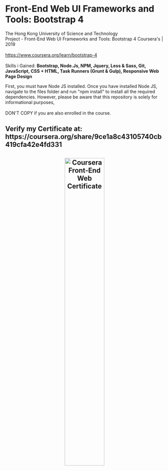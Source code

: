 # Front-End Web UI Frameworks and Tools: Bootstrap 4 </br>
The Hong Kong University of Science and Technology</br>
Project - Front-End Web UI Frameworks and Tools: Bootstrap 4 Coursera's | 2019 </br></br>
https://www.coursera.org/learn/bootstrap-4 </br></br>
Skills i Gained: <b> Bootstrap, Node.Js, NPM, Jquery, Less & Sass, Git, JavaScript, CSS + HTML, Task Runners (Grunt & Gulp), Responsive Web Page Design </b>


First, you must have Node JS installed. Once you have installed Node JS,
navigate to the files folder and run "npm install" to install all the required dependencies.
However, please be aware that this repository is solely for informational purposes, </br></br>
DON'T COPY if you are also enrolled in the course.


<h2>Verify my Certificate at: https://coursera.org/share/9ce1a8c43105740cb419cfa42e4fd331 <h2>

<center> <img src="https://i.imgur.com/y2dgyzU.jpg" alt="Coursera Front-End Web Certificate" width="50%"/> </center>
